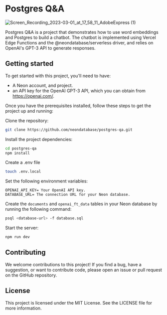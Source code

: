 
# Postgres Q&A

![Screen_Recording_2023-03-01_at_17_58_11_AdobeExpress (1)](https://user-images.githubusercontent.com/13738772/222217144-2c741b78-7a27-44ed-be95-6a3ee3e42cbe.gif)


Postgres Q&A is a project that demonstrates how to use word embeddings and Postgres to build a chatbot. The chatbot is implemented using Vercel Edge Functions and the @neondatabase/serverless driver, and relies on OpenAI's GPT-3 API to generate responses.

## Getting started
To get started with this project, you'll need to have:
- A Neon account, and project.
- an API key for the OpenAI GPT-3 API, which you can obtain from https://openai.com/.

Once you have the prerequisites installed, follow these steps to get the project up and running:

Clone the repository:

```bash
git clone https://github.com/neondatabase/postgres-qa.git
```
Install the project dependencies:

```bash
cd postgres-qa
npm install
```
Create a .env file

```bash
touch .env.local
```
Set the following environment variables:
```
OPENAI_API_KEY= Your OpenAI API key.
DATABASE_URL= The connection URL for your Neon database.
```

Create the `documents` and `openai_ft_data` tables in your Neon database by running the following command:

```bash
psql <database-url> -f database.sql
```
Start the server:

```bash
npm run dev
```

## Contributing
We welcome contributions to this project! If you find a bug, have a suggestion, or want to contribute code, please open an issue or pull request on the GitHub repository.

## License
This project is licensed under the MIT License. See the LICENSE file for more information.
